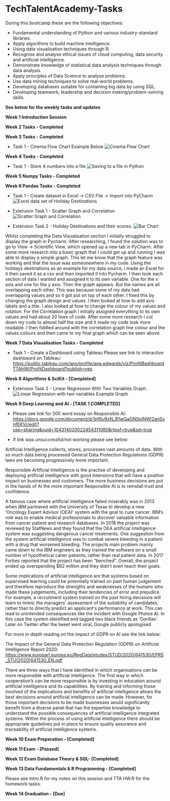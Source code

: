 # TechTalentAcademy-Tasks

During this bootcamp these are the following objectives:

* Fundamental understanding of Python and various industry-standard libraries.
* Apply algorithms to build machine intelligence.
* Using data visualisation techniques through R.
* Recognise and analyse ethical issues of cloud computing, data security and artificial intelligence.
* Demonstrate knowledge of statistical data analysis techniques through data analysis.
* Apply principles of Data Science to analyse problems.
* Use data mining techniques to solve real-world problems.
* Developing databases suitable for containing big data by using SQL.
* Developing teamwork, leadership and decision making/problem-solving skills.

**See below for the weekly tasks and updates**

**Week 1 Introduction Session**

**Week 2 Tasks - Completed**

**Week 3 Tasks - Completed**

* Task 1 - Cinema Flow Chart Example Below
![Cinema Flow Chart](https://user-images.githubusercontent.com/76181662/151241666-0bad8b50-71b5-4234-bb63-1fae519c868e.jpeg)

**Week 4 Tasks - Completed**

* Task 1 - Store 4 numbers into a file
![Saving to a file in Python](https://user-images.githubusercontent.com/76181662/152237733-00e8ed75-0dc1-4fec-8c50-e173cb9f28e2.jpg)

**Week 5 Numpy Tasks - Completed**

**Week 6 Pandas Tasks - Completed**
* Task 1 - Create dataset in Excel -> CSV File -> Import into PyCharm
![Excel data set of Holiday Destinations](https://user-images.githubusercontent.com/76181662/154374257-5a7c56db-5709-4de7-8d5c-aa5d33e80a8e.jpg)

* Extension Task 1 - Scatter Graph and Correlation
![Scatter Graph and Correlation](https://user-images.githubusercontent.com/76181662/154374103-4b218cc8-7cb9-497a-a92a-de2c806a5ffe.jpg)

* Extension Task 2 - Holiday Destinations and their scores.
![Bar Chart](https://user-images.githubusercontent.com/76181662/154374153-f1e9d9b0-b77a-45d2-b089-6f174b828c9d.jpg)

Whilst completing the Data Visualisation section I initially struggled to display the graph in Pycharm. After researching, I found the solution was to go to View -> Scientific View, which opened up a new tab in PyCharm. After some more research into a basic graph that I could get up and running I was able to display a simple graph. This let me know that the graph feature was working and that the issue was someonewhere in my code. Using the holidays destinations as an example for my data source, i made an Excel for it then saved it as a csv and then imported it into Pycharm. I then took each section of data I wanted and assigned it to its own variable. One for the x axis and one for the y axis. Then the graph appears. But the names are all overlapping each other. This was because some of my data had overlapping values and so it got put on top of each other. I fixed this by changing the graph design and values. I then looked at how to add axis labels and a title. I also looked at how to change the colour of my values and rotation. For the Correlation graph I initially assigned everything to its own values and had about 20 lines of code. After some more research I cut down my code to almost half the size and it made my code look more readable. I then fiddled around with the correlation graph line colour and the values colours and then came to my final graph which can be seen above.

**Week 7 Data Visualisation Tasks - Completed**
* Task 1 - Create a Dashboard using Tableau
Please see link to interactive dashbaord on Tableau: https://public.tableau.com/app/profile/ana.edwards/viz/ProfitBashboardTTAHW/ProfitDashboard?publish=yes

**Week 8 Algorithms & SciKit - [Completed]**

* Extension Task 2 - Linear Regression With Two Variables Graph.
![Linear Regression with two variables Example Graph](https://user-images.githubusercontent.com/76181662/157479591-c60181ff-028a-4194-b0a8-ae864eba3f2a.jpg)

**Week 9 Deep Learning and AI - [TASK 1 COMPLETED]**

* Please see link for 500 word essay on Responsible AI: https://docs.google.com/document/d/1pf6u9zN_R1wQaGNSpiNWI2anSxnfEKVr/edit?usp=sharing&ouid=104314020022454311060&rtpof=true&sd=true

* If link was unsuccessful/not working please see below:

Artificial Intelligence collects, stores, processes vast amounts of data. With so much data being processed General Data Protection Regulations (GDPR) laws are becoming progressively more important.

Responsible Artificial Intelligence is the practise of developing and deploying artificial intelligence with good intensions that will have a positive impact on businesses and customers. The more business decisions are put in the hands of AI the more important Responsible AI is to reinstall trust and confidence.

A famous case where artificial intelligence failed miserably was in 2013 when IBM partnered with the University of Texas to develop a new ‘Oncology Expert Advisor (OEA)’ system with the goal to cure cancer. IBM’s role was to enable medical professionals to discover valuable information from cancer patient and research databases. In 2018 the project was reviewed by StatNews and they found that the OEA artificial intelligence system was suggesting dangerous cancer treatments. One suggestion from the system artificial intelligence was to combat severe bleeding in a patient with a drug that worsened bleeding. The projects main problem mainly came down to the IBM engineers as they trained the software on a small number of hypothetical caner patients, rather than real patient data. In 2017 Forbes reported that the project has been “benched”. Overall, the project ended up overspending $62 million and they didn’t even reach their goals.

Some implications of artificial intelligence are that systems based on supervised learning could be potentially trained on past human judgement and therefore reproduce the strengths and weaknesses of the humans who made these judgements, including their tendencies of error and prejudice. For example, a recruitment system trained on the past hiring decisions will learn to mimic the managers' assessment of the suitability of candidates, rather than to directly predict an applicant's performance at work. 
This can lead to unintended consequences like the incident with Google Photos AI.  In this case the system identified and tagged two black friends as ‘Gorillas’. Later on Twitter after the tweet went viral, Google publicly apologised.

For more in depth reading on the impact of GDPR on AI see the link below: 

The Impact of the General Data Protection Regulation (GDPR) on Artificial Intelligence Report 2020: https://www.europarl.europa.eu/RegData/etudes/STUD/2020/641530/EPRS_STU(2020)641530_EN.pdf 

There are three ways that I have identified in which organisations can be more responsible with artificial intelligence. The first way in which cooperation’s can be more responsible is by investing in education around artificial intelligence and its capabilities. By training and informing those involved of the implications and benefits of artificial intelligence allows the best decisions around artificial intelligence can be made. However, for those important decisions to be made businesses would significantly benefit from a diverse panel that has the expertise knowledge to understand the possible consequences of artificial intelligence integrated systems. Within the process of using artificial intelligence there should be appropriate guidelines put in place to ensure quality assurance and traceability of artificial intelligence systems. 

**Week 10 Exam Preperation - [Completed]**

**Week 11 Exam - [Passed]**

**Week 12 Exam Database Theory & SQL- [Completed]**

**Week 13 Data Fundamentals & R Programming - [Completed]**

Please see Intro.R for my notes on this session and TTA HW.R for the homework tasks.

**Week 14 Graduation - [Due]**
